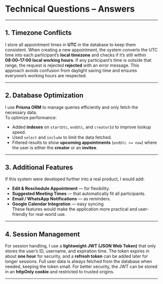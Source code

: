 # Technical Questions – Answers   

---

## 1. Timezone Conflicts  
I store all appointment times in **UTC** in the database to keep them consistent. When creating a new appointment, the system converts the UTC time into each participant’s **local timezone** and checks if it’s still within **08:00–17:00 local working hours**. If any participant’s time is outside that range, the request is rejected **rejected** with an error message. 
This approach avoids confusion from daylight saving time and ensures everyone’s working hours are respected.

---

## 2. Database Optimization  
I use **Prisma ORM** to manage queries efficiently and only fetch the necessary data.  
To optimize performance:
- Added **indexes** on `startUtc`, `endUtc`, and `creatorId` to improve lookup speed.  
- Used `select` and `include` to limit the data fetched.  
- Filtered results to show **upcoming appointments** (`endUtc >= now`) where the user is either the **creator** or an **invitee**. 

---

## 3. Additional Features  
If this system were developed further into a real product, I would add:  
- **Edit & Reschedule Appointment** — for flexibility.  
- **Suggested Meeting Times** — that automatically fit all participants.  
- **Email / WhatsApp Notifications** — as reminders.  
- **Google Calendar Integration** — easy syncing  
These features would make the application more practical and user-friendly for real-world use.

---

## 4. Session Management  
For session handling, I use a **lightweight JWT (JSON Web Token)** that only stores the user’s ID, username, and expiration time. The token expires in about **one hour** for security, and a **refresh token** can be added later for longer sessions. Full user data is always fetched from the database when needed, keeping the token small. For better security, the JWT can be stored in an **httpOnly cookie** and restricted to trusted origins.

---
